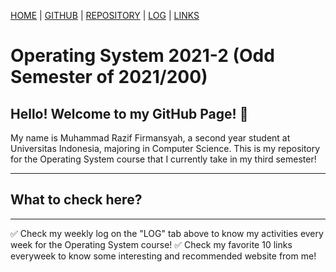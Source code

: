 [HOME](.) | [GITHUB](https://github.com/muhammadrazif) | [REPOSITORY](https://github.com/muhammadrazif/os212) | [LOG](TXT/mylog.txt) | [LINKS](TXT/mylinks.txt)

# Operating System 2021-2 (Odd Semester of 2021/200)
## Hello! Welcome to my GitHub Page! 👋

My name is Muhammad Razif Firmansyah, a second year student at Universitas Indonesia, majoring in Computer Science. This is my repository for the Operating System course that I currently take in my third semester! 

---
## What to check here?
---
✅ Check my weekly log on the "LOG" tab above to know my activities every week for the Operating System course!
✅ Check my favorite 10 links everyweek to know some interesting and recommended website from me!
